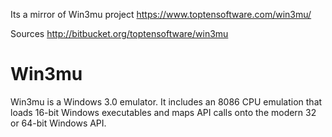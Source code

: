 Its a mirror of Win3mu project
https://www.toptensoftware.com/win3mu/

Sources
http://bitbucket.org/toptensoftware/win3mu

# Win3mu
Win3mu is a Windows 3.0 emulator. It includes an 8086 CPU emulation that loads 16-bit Windows executables and maps
API calls onto the modern 32 or 64-bit Windows API.
